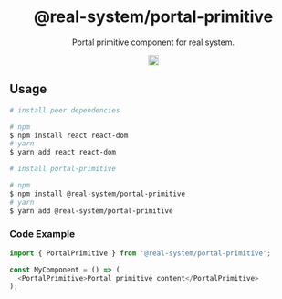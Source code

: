 <h1 align="center">@real-system/portal-primitive</h1>
<p align="center">Portal primitive component for real system.</p>
<p align="center">
<a href="https://www.npmjs.com/package/@real-system/portal-primitive"><img src="https://badgen.net/npm/v/@real-system/portal-primitive?label=&icon=npm&color=blue" alt="npm version" height="18"/></a>
</p>

## Usage

```bash
# install peer dependencies

# npm
$ npm install react react-dom 
# yarn
$ yarn add react react-dom 

# install portal-primitive

# npm
$ npm install @real-system/portal-primitive
# yarn
$ yarn add @real-system/portal-primitive
```

### Code Example

```typescript
import { PortalPrimitive } from '@real-system/portal-primitive';

const MyComponent = () => (
  <PortalPrimitive>Portal primitive content</PortalPrimitive>
);
```
